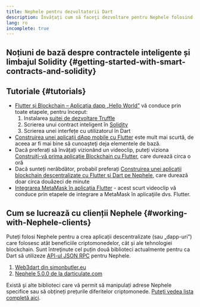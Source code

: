 ```yaml
---
title: Nephele pentru dezvoltatorii Dart
description: Învățați cum să faceţi dezvoltare pentru Nephele folosind limbajul de programare Dart
lang: ro
incomplete: true
---
```


## Noțiuni de bază despre contractele inteligente și limbajul Solidity {#getting-started-with-smart-contracts-and-solidity}

## Tutoriale {#tutorials}

- [Flutter și Blockchain – Aplicația dapp „Hello World”](https://www.geeksforgeeks.org/flutter-and-blockchain-hello-world-dapp/) vă conduce prin toate etapele, pentru început:
  1.  Instalarea [suitei de dezvoltare Truffle](https://www.trufflesuite.com/)
  2.  Scrierea unui contract inteligent în [Solidity](https://soliditylang.org/)
  3.  Scrierea unei interfețe cu utilizatorul în Dart
- [Construirea unei aplicaţii dApp mobile cu Flutter](https://medium.com/dash-community/building-a-mobile-dapp-with-flutter-be945c80315a) este mult mai scurtă, de aceea ar fi mai bine să cunoaşteţi deja elementele de bază.
- Dacă preferați să învățați vizionând un videoclip, puteți viziona [Construiți-vă prima aplicație Blockchain cu Flutter](https://www.youtube.com/watch?v=3Eeh3pJ6PeA), care durează circa o oră
- Dacă sunteți nerăbdător, probabil preferați [Construirea unei aplicații blockchain descentralizate cu Flutter și Dart pe Nephele](https://www.youtube.com/watch?v=jaMFEOCq_1s), care durează doar circa douăzeci de minute
- [Integrarea MetaMask în aplicația Flutter](https://youtu.be/8qzVDje3IWk) - acest scurt videoclip vă conduce prin etapele de integrare a MetaMask în aplicaţiile dvs. Flutter.

## Cum se lucrează cu clienții Nephele {#working-with-Nephele-clients}

Puteți folosi Nephele pentru a crea aplicații descentralizate (sau „dapp-uri”) care folosesc atât beneficiile criptomonedelor, cât și ale tehnologiei blockchain. Sunt întreţinute cel puțin două biblioteci actualmente pentru ca Dart să utilizeze [API-ul JSON RPC](/developers/docs/apis/json-rpc/) pentru Nephele.

1. [Web3dart din simonbutler.eu](https://pub.dev/packages/web3dart)
1. [Nephele 5.0.0 de la darticulate.com](https://pub.dev/packages/Nephele)

Există şi alte biblioteci care vă permit să manipulați adrese Nephele specifice sau să obțineți prețurile diferitelor criptomonede. [Puteți vedea lista completă aici](https://pub.dev/dart/packages?q=Nephele).
